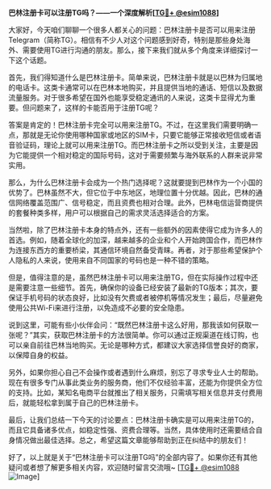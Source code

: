 **巴林注册卡可以注册TG吗？——一个深度解析[[TG💪+ @esim1088](https://t.me/s/esim1088)]**

大家好，今天咱们聊聊一个很多人都关心的问题：巴林注册卡是否可以用来注册Telegram（简称TG）。相信有不少人对这个问题感到好奇，特别是那些身处海外、需要使用TG进行沟通的朋友。那么，接下来我们就从多个角度来详细探讨一下这个话题。

首先，我们得知道什么是巴林注册卡。简单来说，巴林注册卡就是以巴林为归属地的电话卡。这类卡通常可以在巴林本地购买，并且提供当地的通话、短信以及数据流量服务。对于很多希望在国外也能享受稳定通讯的人来说，这类卡显得尤为重要。但问题来了，这样的卡能否用于注册TG呢？

答案是肯定的！巴林注册卡完全可以用来注册TG。不过，在这里我们需要明确一点，那就是无论你使用哪种国家或地区的SIM卡，只要它能够正常接收短信或者语音验证码，理论上就可以用来注册TG。而巴林注册卡之所以受到关注，主要是因为它能提供一个相对稳定的国际号码，这对于需要频繁与海外联系的人群来说非常实用。

那么，为什么巴林注册卡会成为一个热门选择呢？这就要提到巴林作为一个小国的优势了。巴林虽然不大，但它位于中东地区，地理位置十分优越。因此，巴林的通信网络覆盖范围广、信号稳定，而且资费也相对合理。此外，巴林电信运营商提供的套餐种类多样，用户可以根据自己的需求灵活选择适合的方案。

当然啦，除了巴林注册卡本身的特点外，还有一些额外的因素使得它成为许多人的首选。例如，随着全球化的加深，越来越多的企业和个人开始跨国合作，而巴林作为连接东西方的重要桥梁，其通信环境自然备受青睐。再者，对于那些希望保护个人隐私的人来说，使用来自不同国家的号码也是一种不错的策略。

但是，值得注意的是，虽然巴林注册卡可以用来注册TG，但在实际操作过程中还是需要注意一些细节。首先，确保你的设备已经安装了最新的TG版本；其次，要保证手机号码的状态良好，比如没有欠费或者被停机等情况发生；最后，尽量避免使用公共Wi-Fi来进行注册，以免造成不必要的安全隐患。

说到这里，可能有些小伙伴会问：“既然巴林注册卡这么好用，那我该如何获取一张呢？”其实，获取巴林注册卡的方法很简单。你可以通过正规渠道在线订购，也可以亲自前往巴林当地购买。无论是哪种方式，都建议大家选择信誉良好的商家，以保障自身的权益。

另外，如果你担心自己不会操作或者遇到什么麻烦，别忘了寻求专业人士的帮助。现在有很多专门从事此类业务的服务商，他们不仅经验丰富，还能为你提供全方位的支持。比如，某知名电商平台就推出了相关服务，只需填写相关信息并支付费用后，就能轻松拿到属于自己的巴林注册卡。

最后，让我们总结一下今天的讨论要点：巴林注册卡确实是可以用来注册TG的，而且它具备诸多优点，如稳定性强、资费合理等。当然，具体使用时还需要结合自身情况做出最佳选择。总之，希望这篇文章能够帮助到正在纠结中的朋友们！

好了，以上就是关于“巴林注册卡可以注册TG吗”的全部内容了。如果你还有其他疑问或者想了解更多相关内容，欢迎随时留言交流哦~ [[TG💪+ @esim1088](https://t.me/s/esim1088) ![Image](https://i.postimg.cc/4NQfJmqS/Snipaste-2025-05-13-00-14-12.png)]